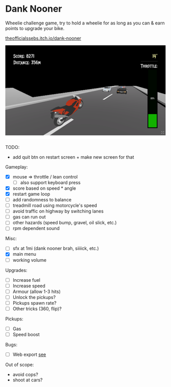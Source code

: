 # Dank Nooner

Wheelie challenge game, try to hold a wheelie for as long as you can & earn points to upgrade your bike.

[theofficialssebs.itch.io/dank-nooner](https://theofficialssebs.itch.io/dank-nooner)

![Screenshot01](./img/screenshot01.png)

TODO:
- add quit btn on restart screen + make new screen for that

Gameplay:
- [x] mouse => throttle / lean control
  - [ ] also support keyboard press
- [x] score based on speed * angle
- [x] restart game loop
- [ ] add randomness to balance
- [ ] treadmill road using motorcycle's speed
- [ ] avoid traffic on highway by switching lanes
- [ ] gas can run out
- [ ] other hazards (speed bump, gravel, oil slick, etc.)
- [ ] rpm dependent sound

Misc:
- [ ] sfx at 1mi (dank nooner brah, siiiick, etc.)
- [x] main menu
- [ ] working volume

Upgrades:
- [ ] Increase fuel
- [ ] Increase speed
- [ ] Armour (allow 1-3 hits)
- [ ] Unlock the pickups?
- [ ] Pickups spawn rate?
- [ ] Other tricks (360, flip)?

Pickups:
- [ ] Gas
- [ ] Speed boost

Bugs:
- [ ] Web export [see](https://forum.godotengine.org/t/mouse-jumps-on-exported-web-build/57385)

Out of scope:
- avoid cops?
- shoot at cars?
